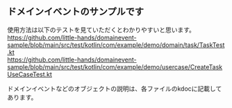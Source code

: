 ## ドメインイベントのサンプルです

使用方法は以下のテストを見ていただくとわかりやすいと思います。  
https://github.com/little-hands/domainevent-sample/blob/main/src/test/kotlin/com/example/demo/domain/task/TaskTest.kt  
https://github.com/little-hands/domainevent-sample/blob/main/src/test/kotlin/com/example/demo/usercase/CreateTaskUseCaseTest.kt  

ドメインイベントなどのオブジェクトの説明は、各ファイルのkdocに記載してあります。
